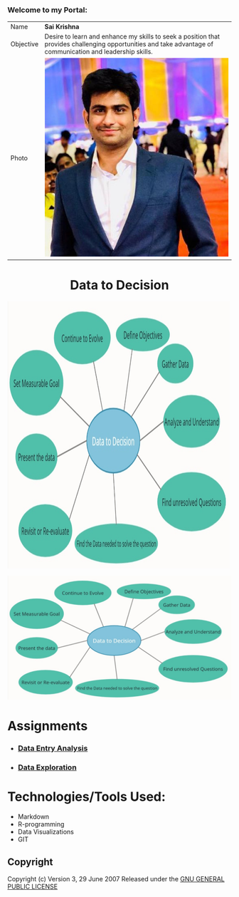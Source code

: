 ### Welcome to my Portal:
|||
| ------------- | ------------- |
|Name| **Sai Krishna**|
| Objective  |   Desire to learn and enhance my skills to seek a position that provides challenging opportunities and take advantage of communication and leadership skills.|
| Photo         | ![Photo](https://github.com/saikrishnags05/Data-to-Decisions/blob/main/image_1.jpeg) |


<h1 align="center">Data to Decision</h1>
<img src="https://github.com/saikrishnags05/Data-to-Decisions/blob/main/Data_to_Decision.jpg" alt="Data to Decision"  width="500" height="600"/>

![Data to Decision](https://github.com/saikrishnags05/Data-to-Decisions/blob/main/Data_to_Decision.jpg)

# Assignments
*  ### [Data Entry Analysis ](https://github.com/saikrishnags05/Data-to-Decisions/blob/main/Data%20Entry%20Analysis/readme.md)
* ### [Data Exploration](https://github.com/saikrishnags05/Data-to-Decisions/blob/main/Data%20Exploration/readme.md)

# Technologies/Tools Used: 
* Markdown
* R-programming
* Data Visualizations 
* GIT



## Copyright 
Copyright (c)  Version 3, 29 June 2007  Released under the [GNU GENERAL PUBLIC LICENSE](https://github.com/saikrishnags05/Data-to-Decisions/blob/429fafefdf300ddd4942f2154323588806f3d907/LICENSE)


